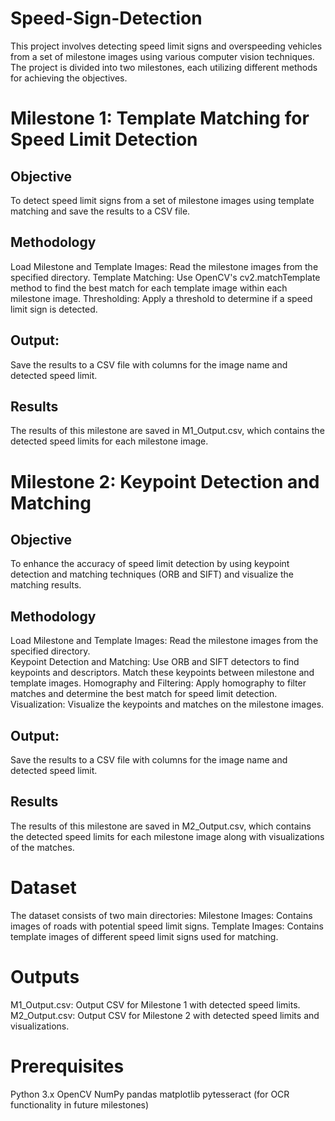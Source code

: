 # Speed-Sign-Detection
This project involves detecting speed limit signs and overspeeding vehicles from a set of milestone images using various computer vision techniques. The project is divided into two milestones, each utilizing different methods for achieving the objectives.

# Milestone 1: Template Matching for Speed Limit Detection
## Objective
To detect speed limit signs from a set of milestone images using template matching and save the results to a CSV file.

## Methodology
  Load Milestone and Template Images: Read the milestone images from the specified directory.
  Template Matching: Use OpenCV's cv2.matchTemplate method to find the best match for each template image within each milestone image.
  Thresholding: Apply a threshold to determine if a speed limit sign is detected.

## Output: 
  Save the results to a CSV file with columns for the image name and detected speed limit.
  
## Results
  The results of this milestone are saved in M1_Output.csv, which contains the detected speed limits for each milestone image.


# Milestone 2: Keypoint Detection and Matching

## Objective
  To enhance the accuracy of speed limit detection by using keypoint detection and matching techniques (ORB and SIFT) and visualize the matching results.

## Methodology
  Load Milestone and Template Images: Read the milestone images from the specified directory.  
  Keypoint Detection and Matching: Use ORB and SIFT detectors to find keypoints and descriptors. Match these keypoints between milestone and template images.
  Homography and Filtering: Apply homography to filter matches and determine the best match for speed limit detection.
  Visualization: Visualize the keypoints and matches on the milestone images.

## Output: 
  Save the results to a CSV file with columns for the image name and detected speed limit.

## Results
  The results of this milestone are saved in M2_Output.csv, which contains the detected speed limits for each milestone image along with visualizations of the matches.


# Dataset
The dataset consists of two main directories:
  Milestone Images: Contains images of roads with potential speed limit signs.
  Template Images: Contains template images of different speed limit signs used for matching.
  
# Outputs
  M1_Output.csv: Output CSV for Milestone 1 with detected speed limits.
  M2_Output.csv: Output CSV for Milestone 2 with detected speed limits and visualizations.
  
# Prerequisites

Python 3.x
OpenCV
NumPy
pandas
matplotlib
pytesseract (for OCR functionality in future milestones)
